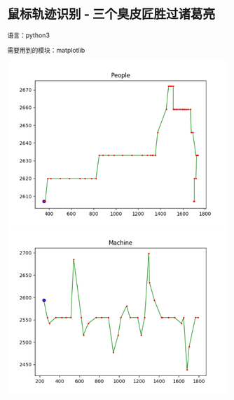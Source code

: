 # 鼠标轨迹识别 - 三个臭皮匠胜过诸葛亮

语言：python3

需要用到的模块：matplotlib

![people](people.png)
![machine](machine.png)
